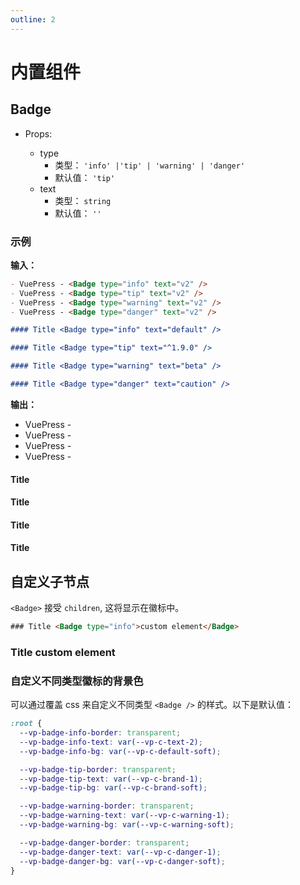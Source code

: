 ```yaml
---
outline: 2
---
```


# 内置组件

<NpmBadge package="@vuepress/theme-default" />

## Badge <Badge text="badge" />

- Props:

  - type
    - 类型： `'info' |'tip' | 'warning' | 'danger'`
    - 默认值： `'tip'`
  - text
    - 类型： `string`
    - 默认值： `''`

### 示例

**输入：**

```md
- VuePress - <Badge type="info" text="v2" />
- VuePress - <Badge type="tip" text="v2" />
- VuePress - <Badge type="warning" text="v2" />
- VuePress - <Badge type="danger" text="v2" />

#### Title <Badge type="info" text="default" />

#### Title <Badge type="tip" text="^1.9.0" />

#### Title <Badge type="warning" text="beta" />

#### Title <Badge type="danger" text="caution" />
```

**输出：**

- VuePress - <Badge type="info" text="v2" />
- VuePress - <Badge type="tip" text="v2" />
- VuePress - <Badge type="warning" text="v2" />
- VuePress - <Badge type="danger" text="v2" />

#### Title <Badge type="info" text="default" />

#### Title <Badge type="tip" text="^1.9.0" />

#### Title <Badge type="warning" text="beta" />

#### Title <Badge type="danger" text="caution" />

## 自定义子节点

`<Badge>` 接受 `children`, 这将显示在徽标中。

```html
### Title <Badge type="info">custom element</Badge>
```

### Title <Badge type="info">custom element</Badge>

### 自定义不同类型徽标的背景色

可以通过覆盖 css 来自定义不同类型 `<Badge />` 的样式。以下是默认值：

```css
:root {
  --vp-badge-info-border: transparent;
  --vp-badge-info-text: var(--vp-c-text-2);
  --vp-badge-info-bg: var(--vp-c-default-soft);

  --vp-badge-tip-border: transparent;
  --vp-badge-tip-text: var(--vp-c-brand-1);
  --vp-badge-tip-bg: var(--vp-c-brand-soft);

  --vp-badge-warning-border: transparent;
  --vp-badge-warning-text: var(--vp-c-warning-1);
  --vp-badge-warning-bg: var(--vp-c-warning-soft);

  --vp-badge-danger-border: transparent;
  --vp-badge-danger-text: var(--vp-c-danger-1);
  --vp-badge-danger-bg: var(--vp-c-danger-soft);
}
```
